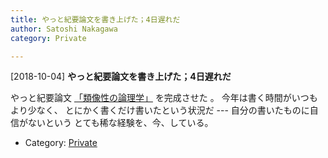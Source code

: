 ```yaml
---
title: やっと紀要論文を書き上げた；4日遅れだ
author: Satoshi Nakagawa
category: Private

---
```


[2018-10-04] **やっと紀要論文を書き上げた；4日遅れだ** 

 やっと紀要論文
[「類像性の論理学」](../../../anthrop/works/paper-2/icon.html)
を完成させた
。
今年は書く時間がいつもより少なく、
とにかく書くだけ書いたという状況だ ---
自分の書いたものに自信がないという
とても稀な経験を、今、している。

- Category: [Private](https://merapano.github.io/categories.html#Private)

